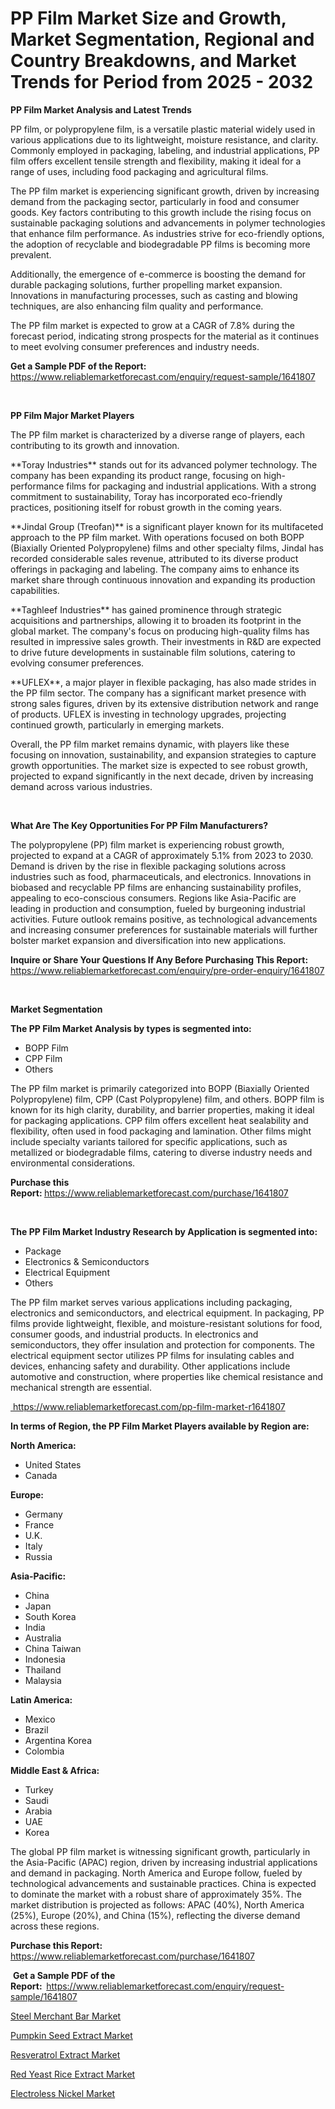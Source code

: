 <p><h1>PP Film Market Size and Growth, Market Segmentation, Regional and Country Breakdowns, and Market Trends for Period from 2025 -  2032</h1></p><p><strong>PP Film Market Analysis and Latest Trends</strong></p>
<p><p>PP film, or polypropylene film, is a versatile plastic material widely used in various applications due to its lightweight, moisture resistance, and clarity. Commonly employed in packaging, labeling, and industrial applications, PP film offers excellent tensile strength and flexibility, making it ideal for a range of uses, including food packaging and agricultural films.</p><p>The PP film market is experiencing significant growth, driven by increasing demand from the packaging sector, particularly in food and consumer goods. Key factors contributing to this growth include the rising focus on sustainable packaging solutions and advancements in polymer technologies that enhance film performance. As industries strive for eco-friendly options, the adoption of recyclable and biodegradable PP films is becoming more prevalent.</p><p>Additionally, the emergence of e-commerce is boosting the demand for durable packaging solutions, further propelling market expansion. Innovations in manufacturing processes, such as casting and blowing techniques, are also enhancing film quality and performance.</p><p>The PP film market is expected to grow at a CAGR of 7.8% during the forecast period, indicating strong prospects for the material as it continues to meet evolving consumer preferences and industry needs.</p></p>
<p><strong>Get a Sample PDF of the Report:&nbsp;</strong> <a href="https://www.reliablemarketforecast.com/enquiry/request-sample/1641807?utm_campaign=1893&utm_medium=2&utm_source=Github&utm_content=ia&utm_term=02042025&utm_id=pp-film">https://www.reliablemarketforecast.com/enquiry/request-sample/1641807</a></p>
<p>&nbsp;</p>
<p><strong>PP Film Major Market Players</strong></p>
<p><p>The PP film market is characterized by a diverse range of players, each contributing to its growth and innovation. </p><p>**Toray Industries** stands out for its advanced polymer technology. The company has been expanding its product range, focusing on high-performance films for packaging and industrial applications. With a strong commitment to sustainability, Toray has incorporated eco-friendly practices, positioning itself for robust growth in the coming years.</p><p>**Jindal Group (Treofan)** is a significant player known for its multifaceted approach to the PP film market. With operations focused on both BOPP (Biaxially Oriented Polypropylene) films and other specialty films, Jindal has recorded considerable sales revenue, attributed to its diverse product offerings in packaging and labeling. The company aims to enhance its market share through continuous innovation and expanding its production capabilities.</p><p>**Taghleef Industries** has gained prominence through strategic acquisitions and partnerships, allowing it to broaden its footprint in the global market. The company's focus on producing high-quality films has resulted in impressive sales growth. Their investments in R&D are expected to drive future developments in sustainable film solutions, catering to evolving consumer preferences.</p><p>**UFLEX**, a major player in flexible packaging, has also made strides in the PP film sector. The company has a significant market presence with strong sales figures, driven by its extensive distribution network and range of products. UFLEX is investing in technology upgrades, projecting continued growth, particularly in emerging markets.</p><p>Overall, the PP film market remains dynamic, with players like these focusing on innovation, sustainability, and expansion strategies to capture growth opportunities. The market size is expected to see robust growth, projected to expand significantly in the next decade, driven by increasing demand across various industries.</p></p>
<p>&nbsp;</p>
<p><strong>What Are The Key Opportunities For PP Film Manufacturers?</strong></p>
<p><p>The polypropylene (PP) film market is experiencing robust growth, projected to expand at a CAGR of approximately 5.1% from 2023 to 2030. Demand is driven by the rise in flexible packaging solutions across industries such as food, pharmaceuticals, and electronics. Innovations in biobased and recyclable PP films are enhancing sustainability profiles, appealing to eco-conscious consumers. Regions like Asia-Pacific are leading in production and consumption, fueled by burgeoning industrial activities. Future outlook remains positive, as technological advancements and increasing consumer preferences for sustainable materials will further bolster market expansion and diversification into new applications.</p></p>
<p><strong>Inquire or Share Your Questions If Any Before Purchasing This Report:</strong> <a href="https://www.reliablemarketforecast.com/enquiry/pre-order-enquiry/1641807?utm_campaign=1893&utm_medium=2&utm_source=Github&utm_content=ia&utm_term=02042025&utm_id=pp-film">https://www.reliablemarketforecast.com/enquiry/pre-order-enquiry/1641807</a></p>
<p>&nbsp;</p>
<p><strong>Market Segmentation</strong></p>
<p><strong>The PP Film Market Analysis by types is segmented into:</strong></p>
<p><ul><li>BOPP Film</li><li>CPP Film</li><li>Others</li></ul></p>
<p><p>The PP film market is primarily categorized into BOPP (Biaxially Oriented Polypropylene) film, CPP (Cast Polypropylene) film, and others. BOPP film is known for its high clarity, durability, and barrier properties, making it ideal for packaging applications. CPP film offers excellent heat sealability and flexibility, often used in food packaging and lamination. Other films might include specialty variants tailored for specific applications, such as metallized or biodegradable films, catering to diverse industry needs and environmental considerations.</p></p>
<p><strong>Purchase this Report:&nbsp;</strong><a href="https://www.reliablemarketforecast.com/purchase/1641807?utm_campaign=1893&utm_medium=2&utm_source=Github&utm_content=ia&utm_term=02042025&utm_id=pp-film">https://www.reliablemarketforecast.com/purchase/1641807</a></p>
<p>&nbsp;</p>
<p><strong>The PP Film Market Industry Research by Application is segmented into:</strong></p>
<p><ul><li>Package</li><li>Electronics & Semiconductors</li><li>Electrical Equipment</li><li>Others</li></ul></p>
<p><p>The PP film market serves various applications including packaging, electronics and semiconductors, and electrical equipment. In packaging, PP films provide lightweight, flexible, and moisture-resistant solutions for food, consumer goods, and industrial products. In electronics and semiconductors, they offer insulation and protection for components. The electrical equipment sector utilizes PP films for insulating cables and devices, enhancing safety and durability. Other applications include automotive and construction, where properties like chemical resistance and mechanical strength are essential.</p></p>
<p><a href="https://www.reliablemarketforecast.com/pp-film-market-r1641807?utm_campaign=1893&utm_medium=2&utm_source=Github&utm_content=ia&utm_term=02042025&utm_id=pp-film">&nbsp;https://www.reliablemarketforecast.com/pp-film-market-r1641807</a></p>
<p><strong>In terms of Region, the PP Film Market Players available by Region are:</strong></p>
<p>
    <p> <strong> North America: </strong>
        <ul>
            <li>United States</li>
            <li>Canada</li>
        </ul>
        </p> 
    <p> <strong> Europe: </strong>
        <ul>
            <li>Germany</li>
            <li>France</li>
            <li>U.K.</li>
            <li>Italy</li>
            <li>Russia</li>
        </ul>
        </p> 
    <p> <strong> Asia-Pacific: </strong>
        <ul>
            <li>China</li>
            <li>Japan</li>
            <li>South Korea</li>
            <li>India</li>
            <li>Australia</li>
            <li>China Taiwan</li>
            <li>Indonesia</li>
            <li>Thailand</li>
            <li>Malaysia</li>
        </ul>
        </p> 
    <p> <strong> Latin America: </strong>
        <ul>
            <li>Mexico</li>
            <li>Brazil</li>
            <li>Argentina Korea</li>
            <li>Colombia</li>
        </ul>
        </p> 
    <p> <strong> Middle East & Africa: </strong>
        <ul>
            <li>Turkey</li>
            <li>Saudi</li>
            <li>Arabia</li>
            <li>UAE</li>
            <li>Korea</li>
        </ul>
    </p>
    </p>
<p><p>The global PP film market is witnessing significant growth, particularly in the Asia-Pacific (APAC) region, driven by increasing industrial applications and demand in packaging. North America and Europe follow, fueled by technological advancements and sustainable practices. China is expected to dominate the market with a robust share of approximately 35%. The market distribution is projected as follows: APAC (40%), North America (25%), Europe (20%), and China (15%), reflecting the diverse demand across these regions.</p></p>
<p><strong>Purchase this Report: </strong><a href="https://www.reliablemarketforecast.com/purchase/1641807?utm_campaign=1893&utm_medium=2&utm_source=Github&utm_content=ia&utm_term=02042025&utm_id=pp-film">https://www.reliablemarketforecast.com/purchase/1641807</a></p>
<p>&nbsp;<strong>Get a Sample PDF of the Report:&nbsp;&nbsp;</strong><a href="https://www.reliablemarketforecast.com/enquiry/request-sample/1641807?utm_campaign=1893&utm_medium=2&utm_source=Github&utm_content=ia&utm_term=02042025&utm_id=pp-film">https://www.reliablemarketforecast.com/enquiry/request-sample/1641807</a></p>
<p><strong></strong></p>
<p><p><a href="https://github.com/tyreinhssan/Market-Research-Report-List-1/blob/main/steel-merchant-bar-market.md?utm_campaign=1893&utm_medium=2&utm_source=Github&utm_content=ia&utm_term=02042025&utm_id=pp-film">Steel Merchant Bar Market</a></p><p><a href="https://github.com/denighoylen1/Market-Research-Report-List-1/blob/main/pumpkin-seed-extract-market.md?utm_campaign=1893&utm_medium=2&utm_source=Github&utm_content=ia&utm_term=02042025&utm_id=pp-film">Pumpkin Seed Extract Market</a></p><p><a href="https://github.com/luerabollevc/Market-Research-Report-List-1/blob/main/resveratrol-extract-market.md?utm_campaign=1893&utm_medium=2&utm_source=Github&utm_content=ia&utm_term=02042025&utm_id=pp-film">Resveratrol Extract Market</a></p><p><a href="https://github.com/aertsfecto0h/Market-Research-Report-List-1/blob/main/red-yeast-rice-extract-market.md?utm_campaign=1893&utm_medium=2&utm_source=Github&utm_content=ia&utm_term=02042025&utm_id=pp-film">Red Yeast Rice Extract Market</a></p><p><a href="https://github.com/barlevsebako/Market-Research-Report-List-1/blob/main/electroless-nickel-market.md?utm_campaign=1893&utm_medium=2&utm_source=Github&utm_content=ia&utm_term=02042025&utm_id=pp-film">Electroless Nickel Market</a></p></p>